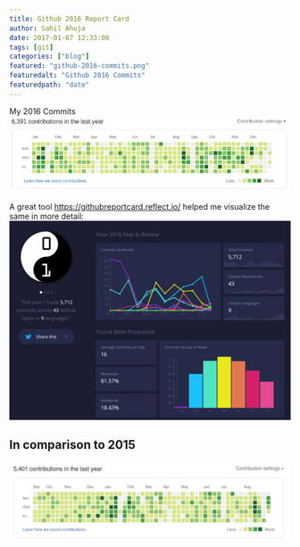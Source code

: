 ```yaml
---
title: Github 2016 Report Card
author: Sahil Ahuja
date: 2017-01-07 12:33:08
tags: [git]
categories: ["blog"]
featured: "github-2016-commits.png"
featuredalt: "Github 2016 Commits"
featuredpath: "date"
---
```

My 2016 Commits
![Github 2016 Commits](/images/2017/github-2016-commits.png)
<!--more-->

A great tool https://githubreportcard.reflect.io/ helped me visualize the same in more detail:
![Github Report Card 2016](/images/2017/github-report-card-2016.png)

In comparison to 2015
-----
![Github 2015 Commits](/images/2017/github-2015-commits.jpg)
